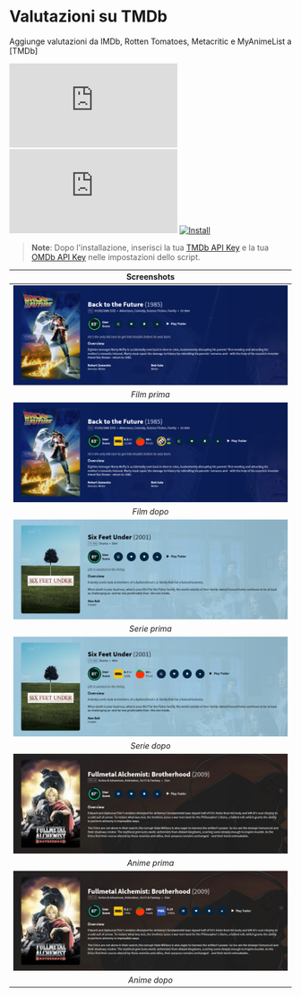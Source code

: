 # Valutazioni su TMDb

Aggiunge valutazioni da IMDb, Rotten Tomatoes, Metacritic e MyAnimeList a [TMDb]

[![Version][version-badge]][link]
[![Size][size-badge]][link]
[![Install][install-badge]][download-link]

>**Note**: Dopo l'installazione, inserisci la tua [TMDb API Key][tmdb-api] e la tua [OMDb API Key][omdb-api] nelle impostazioni dello script.

|           Screenshots           |
| :-----------------------------: |
| [![Before][screenshot-1]][link] |
|          _Film prima_           |
| [![After][screenshot-2]][link]  |
|           _Film dopo_           |
| [![Before][screenshot-3]][link] |
|          _Serie prima_          |
| [![After][screenshot-4]][link]  |
|          _Serie dopo_           |
| [![Before][screenshot-5]][link] |
|          _Anime prima_          |
| [![After][screenshot-6]][link]  |
|          _Anime dopo_           |

[link]: #valutazioni-su-tmdb
[tmdb-link]: https://www.themoviedb.org/
[tmdb-api]: https://developers.themoviedb.org/3/
[omdb-api]: https://www.omdbapi.com/apikey.aspx

[version-badge]: https://flat.badgen.net/runkit/iFelix18/version/iFelix18/Userscripts/master/userscripts/meta/ratings-on-tmdb.meta.js
[size-badge]: https://flat.badgen.net/badgesize/normal/iFelix18/Userscripts/master/userscripts/ratings-on-tmdb.user.js
[install-badge]: https://flat.badgen.net/badge/install%20directly%20from/GitHub/blue "Clicca qui!"

[download-link]: https://raw.githubusercontent.com/iFelix18/Userscripts/master/userscripts/ratings-on-tmdb.user.js "Clicca qui!"

[screenshot-1]: /docs/screenshots/ratings-on-tmdb_movie-before.png?raw=true "Prima"
[screenshot-2]: /docs/screenshots/ratings-on-tmdb_movie-after.png?raw=true "Dopo"
[screenshot-3]: /docs/screenshots/ratings-on-tmdb_show-before.png?raw=true "Prima"
[screenshot-4]: /docs/screenshots/ratings-on-tmdb_show-after.png?raw=true "Dopo"
[screenshot-5]: /docs/screenshots/ratings-on-tmdb_anime-before.png?raw=true "Prima"
[screenshot-6]: /docs/screenshots/ratings-on-tmdb_anime-after.png?raw=true "Dopo"
